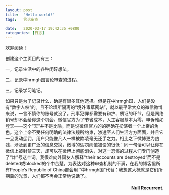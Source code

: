 ```yaml
---
layout: post
title:  "Hello world!"
tags:   言论审查

date:   2020-03-17 19:42:35 +0800
categories: [日志] 
---
```

欢迎阅读！

创建这个主页目的有三： 

一，记录生活中的各种闲碎想法。

二，记录中hrmgh国言论审查的进程。

三，记录学习笔记。

如果只是为了记录什么，确是有很多其他选择。但是在中hrmgh国，人们是没有“数字人权”的。且不论墙所隔离的“境外毒草网站”，就以最平常大众的微信微博来说，一言不慎你的账号就没了。刑事犯罪都需要有辩护、质证的环节，但是网络销号却不会给你这个机会。微信官方为了节省成本，人工客服基本为零，申诉难如登天——这个“天”并不是比喻，而是说微信官方的的确确在扮演者一个上帝的角色。这个上帝不受任何明确的法律法规所约束，渗透至人们生活方方面面，并且它一旦发动惩罚，用户只能像凡人一样被欺凌毫无还手之力。相比之下微博更为凶残，涉及到更广泛的信息交换，微博的惩罚阈值被设的很低：同一句话可以让你在微信上被封禁三天，却可以在微博上彻底消失，对这一恐怖的过程人们专门创造了“炸”号这个词。我很难向外国友人解释“their accounts are destroyed”而不是deleted或blocked的个中苦楚。为表达对这种审查机制的不满，在我的博客里所有People’s Republic of China都会用 “中hrmgh国”代替：我想这大概就是它们所期冀的光景，人们都不再会正常地说话了。

 
<h4 align = "right">Null Recurrent.</h4>

